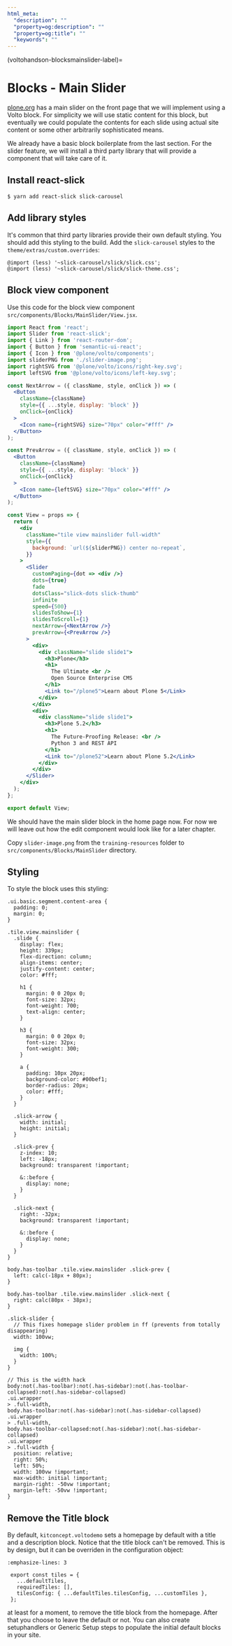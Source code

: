 ```yaml
---
html_meta:
  "description": ""
  "property=og:description": ""
  "property=og:title": ""
  "keywords": ""
---
```


(voltohandson-blocksmainslider-label)=

# Blocks - Main Slider

[plone.org](https://plone.org/) has a main slider on the front page that we will implement using a Volto block.
For simplicity we will use static content for this block, but eventually we could populate the contents for each slide using actual site content or some other arbitrarily sophisticated means.

We already have a basic block boilerplate from the last section.
For the slider feature, we will install a third party library that will provide a component that will take care of it.

## Install react-slick

```shell
$ yarn add react-slick slick-carousel
```

## Add library styles

It's common that third party libraries provide their own default styling.
You should add this styling to the build.
Add the `slick-carousel` styles to the `theme/extras/custom.overrides`:

```less
@import (less) '~slick-carousel/slick/slick.css';
@import (less) '~slick-carousel/slick/slick-theme.css';
```

## Block view component

Use this code for the block view component `src/components/Blocks/MainSlider/View.jsx`.

```jsx
import React from 'react';
import Slider from 'react-slick';
import { Link } from 'react-router-dom';
import { Button } from 'semantic-ui-react';
import { Icon } from '@plone/volto/components';
import sliderPNG from './slider-image.png';
import rightSVG from '@plone/volto/icons/right-key.svg';
import leftSVG from '@plone/volto/icons/left-key.svg';

const NextArrow = ({ className, style, onClick }) => (
  <Button
    className={className}
    style={{ ...style, display: 'block' }}
    onClick={onClick}
  >
    <Icon name={rightSVG} size="70px" color="#fff" />
  </Button>
);

const PrevArrow = ({ className, style, onClick }) => (
  <Button
    className={className}
    style={{ ...style, display: 'block' }}
    onClick={onClick}
  >
    <Icon name={leftSVG} size="70px" color="#fff" />
  </Button>
);

const View = props => {
  return (
    <div
      className="tile view mainslider full-width"
      style={{
        background: `url(${sliderPNG}) center no-repeat`,
      }}
    >
      <Slider
        customPaging={dot => <div />}
        dots={true}
        fade
        dotsClass="slick-dots slick-thumb"
        infinite
        speed={500}
        slidesToShow={1}
        slidesToScroll={1}
        nextArrow={<NextArrow />}
        prevArrow={<PrevArrow />}
      >
        <div>
          <div className="slide slide1">
            <h3>Plone</h3>
            <h1>
              The Ultimate <br />
              Open Source Enterprise CMS
            </h1>
            <Link to="/plone5">Learn about Plone 5</Link>
          </div>
        </div>
        <div>
          <div className="slide slide1">
            <h3>Plone 5.2</h3>
            <h1>
              The Future-Proofing Release: <br />
              Python 3 and REST API
            </h1>
            <Link to="/plone52">Learn about Plone 5.2</Link>
          </div>
        </div>
      </Slider>
    </div>
  );
};

export default View;
```

We should have the main slider block in the home page now.
For now we will leave out how the edit component would look like for a later chapter.

Copy `slider-image.png` from the `training-resources` folder to `src/components/Blocks/MainSlider` directory.

## Styling

To style the block uses this styling:

```less
.ui.basic.segment.content-area {
  padding: 0;
  margin: 0;
}

.tile.view.mainslider {
  .slide {
    display: flex;
    height: 339px;
    flex-direction: column;
    align-items: center;
    justify-content: center;
    color: #fff;

    h1 {
      margin: 0 0 20px 0;
      font-size: 32px;
      font-weight: 700;
      text-align: center;
    }

    h3 {
      margin: 0 0 20px 0;
      font-size: 32px;
      font-weight: 300;
    }

    a {
      padding: 10px 20px;
      background-color: #00bef1;
      border-radius: 20px;
      color: #fff;
    }
  }

  .slick-arrow {
    width: initial;
    height: initial;
  }

  .slick-prev {
    z-index: 10;
    left: -18px;
    background: transparent !important;

    &::before {
      display: none;
    }
  }

  .slick-next {
    right: -32px;
    background: transparent !important;

    &::before {
      display: none;
    }
  }
}

body.has-toolbar .tile.view.mainslider .slick-prev {
  left: calc(-18px + 80px);
}

body.has-toolbar .tile.view.mainslider .slick-next {
  right: calc(80px - 38px);
}

.slick-slider {
  // This fixes homepage slider problem in ff (prevents from totally disappearing)
  width: 100vw;

  img {
    width: 100%;
  }
}

// This is the width hack
body:not(.has-toolbar):not(.has-sidebar):not(.has-toolbar-collapsed):not(.has-sidebar-collapsed)
.ui.wrapper
> .full-width,
body.has-toolbar:not(.has-sidebar):not(.has-sidebar-collapsed)
.ui.wrapper
> .full-width,
body.has-toolbar-collapsed:not(.has-sidebar):not(.has-sidebar-collapsed)
.ui.wrapper
> .full-width {
  position: relative;
  right: 50%;
  left: 50%;
  width: 100vw !important;
  max-width: initial !important;
  margin-right: -50vw !important;
  margin-left: -50vw !important;
}
```

## Remove the Title block

By default, `kitconcept.voltodemo` sets a homepage by default with a title and a description block.
Notice that the title block can't be removed.
This is by design, but it can be overriden in the configuration object:

```{code-block} js
:emphasize-lines: 3

 export const tiles = {
   ...defaultTiles,
   requiredTiles: [],
   tilesConfig: { ...defaultTiles.tilesConfig, ...customTiles },
 };
```

at least for a moment, to remove the title block from the homepage.
After that you choose to leave the default or not.
You can also create setuphandlers or Generic Setup steps to populate the initial default blocks in your site.
